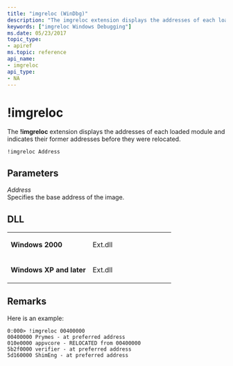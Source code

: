 ```yaml
---
title: "imgreloc (WinDbg)"
description: "The imgreloc extension displays the addresses of each loaded module and indicates their former addresses before they were relocated."
keywords: ["imgreloc Windows Debugging"]
ms.date: 05/23/2017
topic_type:
- apiref
ms.topic: reference
api_name:
- imgreloc
api_type:
- NA
---
```


# !imgreloc


The **!imgreloc** extension displays the addresses of each loaded module and indicates their former addresses before they were relocated.

```dbgcmd
!imgreloc Address 
```

## <span id="ddk__imgreloc_dbg"></span><span id="DDK__IMGRELOC_DBG"></span>Parameters


<span id="_______Address______"></span><span id="_______address______"></span><span id="_______ADDRESS______"></span> *Address*   
Specifies the base address of the image.

## DLL

<table>
<colgroup>
<col width="50%" />
<col width="50%" />
</colgroup>
<tbody>
<tr class="odd">
<td align="left"><p><strong>Windows 2000</strong></p></td>
<td align="left"><p>Ext.dll</p></td>
</tr>
<tr class="even">
<td align="left"><p><strong>Windows XP and later</strong></p></td>
<td align="left"><p>Ext.dll</p></td>
</tr>
</tbody>
</table>

 

## Remarks

Here is an example:

```dbgcmd
0:000> !imgreloc 00400000
00400000 Prymes - at preferred address
010e0000 appvcore - RELOCATED from 00400000
5b2f0000 verifier - at preferred address
5d160000 ShimEng - at preferred address
```

 

 






